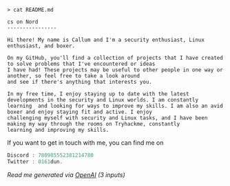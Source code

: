 ```
> cat README.md
```

```
cs on Nord
----------------

Hi there! My name is Callum and I'm a security enthusiast, Linux enthusiast, and boxer.

On my GitHub, you'll find a collection of projects that I have created to solve problems that I've encountered or ideas 
I have had! These projects may be useful to other people in one way or another, so feel free to take a look around 
and see if there's anything that interests you. 

In my free time, I enjoy staying up to date with the latest developments in the security and Linux worlds. I am constantly
learning  and looking for ways to improve my skills. I am also an avid boxer and enjoy staying fit and active. I enjoy 
challenging myself with security and Linux tasks, and I have been making my way through the rooms on Tryhackme, constantly 
learning and improving my skills.
```
If you want to get in touch with me, you can find me on
```csharp
Discord : 780905552381214780
Twitter : 0161dun.
```

*Read me generated via [OpenAI]([https://link-url-here.org](https://chat.openai.com/chat)) (3 inputs)*
